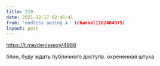 ```yaml
---
title: 219
date: 2021-12-17 02:46:41
from: 'endless шизing ⍼' (channel1162404975)
layout: post
---
```


<https://t.me/denissexy/4988>

блин, буду ждать публичного доступа. охрененная штука

